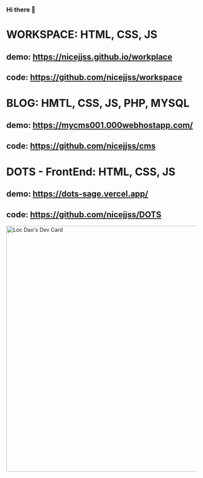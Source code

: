 ### Hi there 👋

# WORKSPACE: HTML, CSS, JS
## demo: https://nicejjss.github.io/workplace
## code: https://github.com/nicejjss/workspace

# BLOG: HMTL, CSS, JS, PHP, MYSQL
## demo: https://mycms001.000webhostapp.com/
## code: https://github.com/nicejjss/cms

# DOTS - FrontEnd: HTML, CSS, JS
## demo: https://dots-sage.vercel.app/
## code: https://github.com/nicejjss/DOTS

<a href="https://app.daily.dev/locdao"><img src="https://api.daily.dev/devcards/v2/zcDoFl5rLFU2oOvTzyAMX.png?type=wide&r=hfs" width="652" alt="Loc Dao's Dev Card"/></a>



<!--
**nicejjss/nicejjss** is a ✨ _special_ ✨ repository because its `README.md` (this file) appears on your GitHub profile.

Here are some ideas to get you started:

- 🔭 I’m currently working on ...
- 🌱 I’m currently learning ...
- 👯 I’m looking to collaborate on ...
- 🤔 I’m looking for help with ...
- 💬 Ask me about ...
- 📫 How to reach me: ...
- 😄 Pronouns: ...
- ⚡ Fun fact: ...
-->
